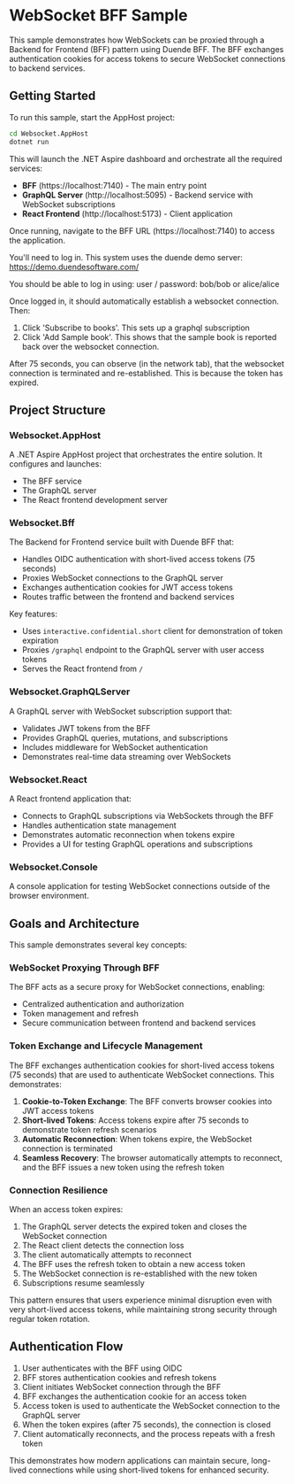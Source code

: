 # WebSocket BFF Sample

This sample demonstrates how WebSockets can be proxied through a Backend for Frontend (BFF) pattern using Duende BFF. The BFF exchanges authentication cookies for access tokens to secure WebSocket connections to backend services.

## Getting Started

To run this sample, start the AppHost project:

```bash
cd Websocket.AppHost
dotnet run
```

This will launch the .NET Aspire dashboard and orchestrate all the required services:
- **BFF** (https://localhost:7140) - The main entry point
- **GraphQL Server** (http://localhost:5095) - Backend service with WebSocket subscriptions
- **React Frontend** (http://localhost:5173) - Client application

Once running, navigate to the BFF URL (https://localhost:7140) to access the application.

You'll need to log in. This system uses the duende demo server: https://demo.duendesoftware.com/

You should be able to log in using:
user / password: bob/bob or alice/alice

Once logged in, it should automatically establish a websocket connection. Then:
1. Click 'Subscribe to books'. This sets up a graphql subscription
2. Click 'Add Sample book'. This shows that the sample book is reported back over the websocket connection.

After 75 seconds, you can observe (in the network tab), that the websocket connection is terminated and re-established. 
This is because the token has expired.

## Project Structure

### Websocket.AppHost
A .NET Aspire AppHost project that orchestrates the entire solution. It configures and launches:
- The BFF service
- The GraphQL server
- The React frontend development server

### Websocket.Bff
The Backend for Frontend service built with Duende BFF that:
- Handles OIDC authentication with short-lived access tokens (75 seconds)
- Proxies WebSocket connections to the GraphQL server
- Exchanges authentication cookies for JWT access tokens
- Routes traffic between the frontend and backend services

Key features:
- Uses `interactive.confidential.short` client for demonstration of token expiration
- Proxies `/graphql` endpoint to the GraphQL server with user access tokens
- Serves the React frontend from `/`

### Websocket.GraphQLServer
A GraphQL server with WebSocket subscription support that:
- Validates JWT tokens from the BFF
- Provides GraphQL queries, mutations, and subscriptions
- Includes middleware for WebSocket authentication
- Demonstrates real-time data streaming over WebSockets

### Websocket.React
A React frontend application that:
- Connects to GraphQL subscriptions via WebSockets through the BFF
- Handles authentication state management
- Demonstrates automatic reconnection when tokens expire
- Provides a UI for testing GraphQL operations and subscriptions

### Websocket.Console
A console application for testing WebSocket connections outside of the browser environment.

## Goals and Architecture

This sample demonstrates several key concepts:

### WebSocket Proxying Through BFF
The BFF acts as a secure proxy for WebSocket connections, enabling:
- Centralized authentication and authorization
- Token management and refresh
- Secure communication between frontend and backend services

### Token Exchange and Lifecycle Management
The BFF exchanges authentication cookies for short-lived access tokens (75 seconds) that are used to authenticate WebSocket connections. This demonstrates:

1. **Cookie-to-Token Exchange**: The BFF converts browser cookies into JWT access tokens
2. **Short-lived Tokens**: Access tokens expire after 75 seconds to demonstrate token refresh scenarios
3. **Automatic Reconnection**: When tokens expire, the WebSocket connection is terminated
4. **Seamless Recovery**: The browser automatically attempts to reconnect, and the BFF issues a new token using the refresh token

### Connection Resilience
When an access token expires:
1. The GraphQL server detects the expired token and closes the WebSocket connection
2. The React client detects the connection loss
3. The client automatically attempts to reconnect
4. The BFF uses the refresh token to obtain a new access token
5. The WebSocket connection is re-established with the new token
6. Subscriptions resume seamlessly

This pattern ensures that users experience minimal disruption even with very short-lived access tokens, while maintaining strong security through regular token rotation.

## Authentication Flow

1. User authenticates with the BFF using OIDC
2. BFF stores authentication cookies and refresh tokens
3. Client initiates WebSocket connection through the BFF
4. BFF exchanges the authentication cookie for an access token
5. Access token is used to authenticate the WebSocket connection to the GraphQL server
6. When the token expires (after 75 seconds), the connection is closed
7. Client automatically reconnects, and the process repeats with a fresh token

This demonstrates how modern applications can maintain secure, long-lived connections while using short-lived tokens for enhanced security.